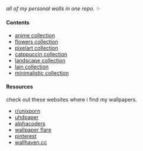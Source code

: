_all of my personal walls in one repo. ✨_ 

#### Contents
- [anime collection](anime/README.md)
- [flowers collection](flowers/README.md)
- [pixelart collection](pixelart/README.md)
- [catppuccin collection](catppuccin/README.md)
- [landscape collection](landscape/README.md)
- [lain collection](lain/README.md)
- [minimalistic collection](minimalistic/README.md)

 #### Resources
check out these websites where i find my wallpapers.
 - [r/unixporn](https://www.reddit.com/r/unixporn/) 
 - [uhdpaper](https://www.uhdpaper.com/) 
 - [alphacoders](https://alphacoders.com/) 
 - [wallpaper flare](https://www.wallpaperflare.com/) 
 - [pinterest](https://in.pinterest.com/) 
 - [wallhaven.cc](https://wallhaven.cc/)
